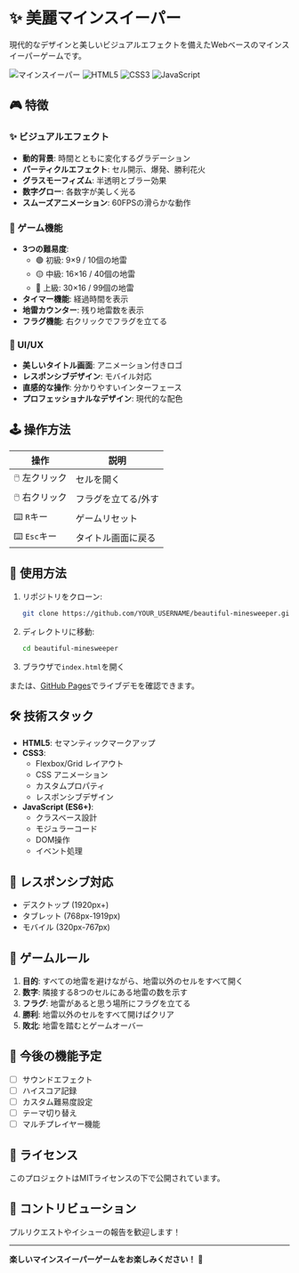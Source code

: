 # ✨ 美麗マインスイーパー

現代的なデザインと美しいビジュアルエフェクトを備えたWebベースのマインスイーパーゲームです。

![マインスイーパー](https://img.shields.io/badge/Game-Minesweeper-blue)
![HTML5](https://img.shields.io/badge/HTML5-E34F26?logo=html5&logoColor=white)
![CSS3](https://img.shields.io/badge/CSS3-1572B6?logo=css3&logoColor=white)
![JavaScript](https://img.shields.io/badge/JavaScript-F7DF1E?logo=javascript&logoColor=black)

## 🎮 特徴

### ✨ ビジュアルエフェクト
- **動的背景**: 時間とともに変化するグラデーション
- **パーティクルエフェクト**: セル開示、爆発、勝利花火
- **グラスモーフィズム**: 半透明とブラー効果
- **数字グロー**: 各数字が美しく光る
- **スムーズアニメーション**: 60FPSの滑らかな動作

### 🎯 ゲーム機能
- **3つの難易度**:
  - 🟢 初級: 9×9 / 10個の地雷
  - 🟡 中級: 16×16 / 40個の地雷  
  - 🔴 上級: 30×16 / 99個の地雷
- **タイマー機能**: 経過時間を表示
- **地雷カウンター**: 残り地雷数を表示
- **フラグ機能**: 右クリックでフラグを立てる

### 🎨 UI/UX
- **美しいタイトル画面**: アニメーション付きロゴ
- **レスポンシブデザイン**: モバイル対応
- **直感的な操作**: 分かりやすいインターフェース
- **プロフェッショナルなデザイン**: 現代的な配色

## 🕹️ 操作方法

| 操作 | 説明 |
|------|------|
| 🖱️ 左クリック | セルを開く |
| 🖱️ 右クリック | フラグを立てる/外す |
| ⌨️ `R`キー | ゲームリセット |
| ⌨️ `Esc`キー | タイトル画面に戻る |

## 🚀 使用方法

1. リポジトリをクローン:
   ```bash
   git clone https://github.com/YOUR_USERNAME/beautiful-minesweeper.git
   ```

2. ディレクトリに移動:
   ```bash
   cd beautiful-minesweeper
   ```

3. ブラウザで`index.html`を開く

または、[GitHub Pages](https://pages.github.com/)でライブデモを確認できます。

## 🛠️ 技術スタック

- **HTML5**: セマンティックマークアップ
- **CSS3**: 
  - Flexbox/Grid レイアウト
  - CSS アニメーション
  - カスタムプロパティ
  - レスポンシブデザイン
- **JavaScript (ES6+)**:
  - クラスベース設計
  - モジュラーコード
  - DOM操作
  - イベント処理

## 📱 レスポンシブ対応

- デスクトップ (1920px+)
- タブレット (768px-1919px)
- モバイル (320px-767px)

## 🎯 ゲームルール

1. **目的**: すべての地雷を避けながら、地雷以外のセルをすべて開く
2. **数字**: 隣接する8つのセルにある地雷の数を示す
3. **フラグ**: 地雷があると思う場所にフラグを立てる
4. **勝利**: 地雷以外のセルをすべて開けばクリア
5. **敗北**: 地雷を踏むとゲームオーバー

## 🌟 今後の機能予定

- [ ] サウンドエフェクト
- [ ] ハイスコア記録
- [ ] カスタム難易度設定
- [ ] テーマ切り替え
- [ ] マルチプレイヤー機能

## 📄 ライセンス

このプロジェクトはMITライセンスの下で公開されています。

## 🤝 コントリビューション

プルリクエストやイシューの報告を歓迎します！

---

**楽しいマインスイーパーゲームをお楽しみください！** 🎉
